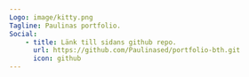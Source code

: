 ```yaml
---
Logo: image/kitty.png
Tagline: Paulinas portfolio.
Social:
    - title: Länk till sidans github repo.
      url: https://github.com/Paulinased/portfolio-bth.git
      icon: github
---
```

